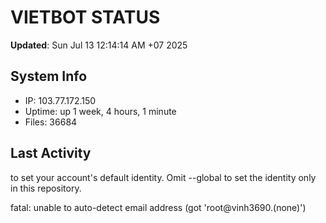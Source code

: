 # VIETBOT STATUS
**Updated**: Sun Jul 13 12:14:14 AM +07 2025

## System Info
- IP: 103.77.172.150
- Uptime: up 1 week, 4 hours, 1 minute
- Files: 36684

## Last Activity

to set your account's default identity.
Omit --global to set the identity only in this repository.

fatal: unable to auto-detect email address (got 'root@vinh3690.(none)')
